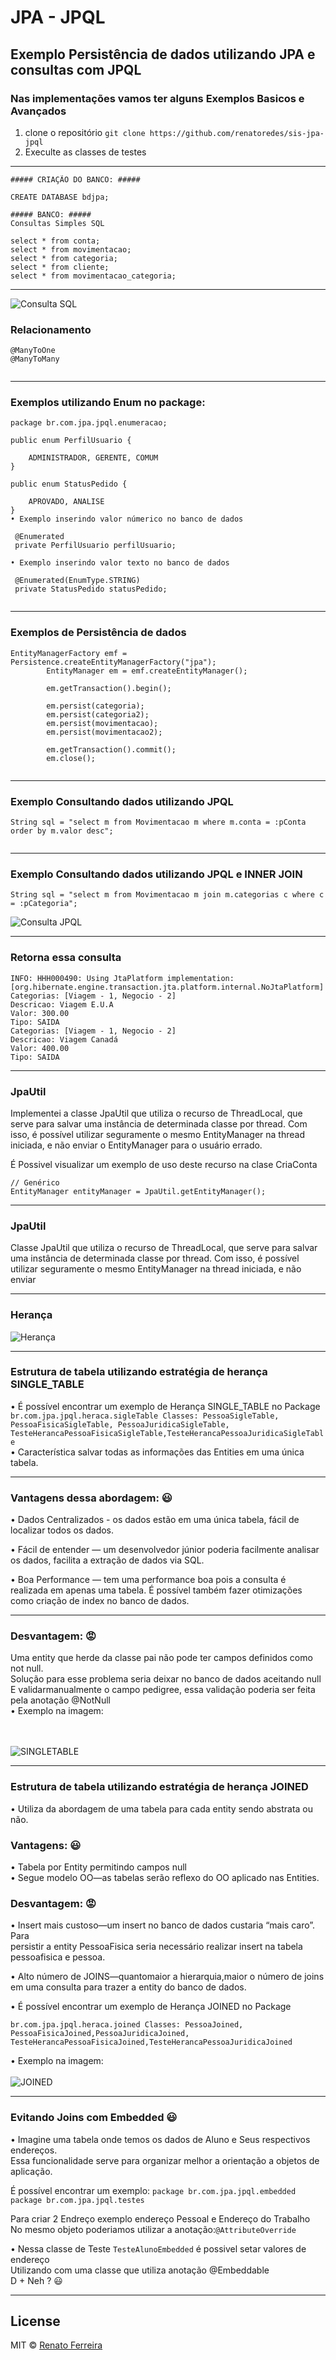 # JPA - JPQL
## Exemplo Persistência de dados utilizando JPA e consultas com JPQL 
### Nas implementações vamos ter alguns Exemplos Basicos e Avançados

1. clone o repositório `git clone https://github.com/renatoredes/sis-jpa-jpql`
2. Execulte as classes de testes
***
```
##### CRIAÇÃO DO BANCO: #####

CREATE DATABASE bdjpa;

##### BANCO: #####
Consultas Simples SQL

select * from conta;
select * from movimentacao;
select * from categoria;
select * from cliente;
select * from movimentacao_categoria;

```
***
  ![Consulta SQL](/screenshot/banco.png?raw=true "SQL")
### Relacionamento

```
@ManyToOne
@ManyToMany
 
```
***
### Exemplos utilizando Enum no package:

```
package br.com.jpa.jpql.enumeracao;

public enum PerfilUsuario {

	ADMINISTRADOR, GERENTE, COMUM
}

public enum StatusPedido {
	
	APROVADO, ANALISE
}
• Exemplo inserindo valor númerico no banco de dados

 @Enumerated
 private PerfilUsuario perfilUsuario;
 
• Exemplo inserindo valor texto no banco de dados

 @Enumerated(EnumType.STRING)
 private StatusPedido statusPedido;


```
***
### Exemplos de Persistência de dados

```
EntityManagerFactory emf = Persistence.createEntityManagerFactory("jpa");
		EntityManager em = emf.createEntityManager();

		em.getTransaction().begin();

		em.persist(categoria);
		em.persist(categoria2);
		em.persist(movimentacao);
		em.persist(movimentacao2);

		em.getTransaction().commit();
		em.close();
  
  ```  
  ***
  ### Exemplo Consultando dados utilizando JPQL
    
  ```
 String sql = "select m from Movimentacao m where m.conta = :pConta order by m.valor desc";
    
  ```
  ***
 ### Exemplo Consultando dados utilizando JPQL e INNER JOIN
  
  ```
String sql = "select m from Movimentacao m join m.categorias c where c = :pCategoria"; 
 
  ```
![Consulta JPQL](/screenshot/projeto.png?raw=true "Consulta JPQL")
***
### Retorna essa consulta
```
INFO: HHH000490: Using JtaPlatform implementation: [org.hibernate.engine.transaction.jta.platform.internal.NoJtaPlatform]
Categorias: [Viagem - 1, Negocio - 2]
Descricao: Viagem E.U.A
Valor: 300.00
Tipo: SAIDA
Categorias: [Viagem - 1, Negocio - 2]
Descricao: Viagem Canadá
Valor: 400.00
Tipo: SAIDA
```  
***
 ### JpaUtil 
Implementei a classe JpaUtil que utiliza o recurso de  ThreadLocal<EntityManager>, que
serve para salvar uma instância de determinada classe por thread. Com isso, é possível
utilizar seguramente o mesmo EntityManager na thread iniciada, e não enviar
o EntityManager para o usuário errado.<br/>
 
É Possivel visualizar um exemplo de uso deste recurso na clase CriaConta
```
// Genérico
EntityManager entityManager = JpaUtil.getEntityManager();
```
***
 ### JpaUtil 
Classe JpaUtil que utiliza o recurso de  ThreadLocal<EntityManager>, que
serve para salvar uma instância de determinada classe por thread. Com isso, é possível
utilizar seguramente o mesmo EntityManager na thread iniciada, e não enviar
***
### Herança

![Herança](/screenshot/herança.png?raw=true)

***
### Estrutura de tabela utilizando estratégia de herança SINGLE_TABLE

• É possível encontrar um exemplo de Herança SINGLE_TABLE no Package <br/>
`
br.com.jpa.jpql.heraca.sigleTable
Classes: PessoaSigleTable, PessoaFisicaSigleTable, PessoaJuridicaSigleTable,
TesteHerancaPessoaFisicaSigleTable,TesteHerancaPessoaJuridicaSigleTable
`
<br/>
• Característica salvar todas as informações das Entities em uma única tabela.
<br/>
***

### Vantagens dessa abordagem: 😃 
• Dados Centralizados - os dados estão em uma única tabela, fácil de localizar
todos os dados.<br/>

• Fácil de entender — um desenvolvedor júnior poderia facilmente analisar os
dados, facilita a extração de dados via SQL. <br/>

• Boa Performance — tem uma performance boa pois a consulta é realizada
em apenas uma tabela. É possível também fazer otimizações como criação de
index no banco de dados.

***

### Desvantagem: 😡
Uma entity que herde da classe pai não pode ter campos definidos como not null.<br/>
Solução para esse problema seria deixar no banco de dados aceitando null <br/>
E validarmanualmente o campo pedigree, essa validação poderia ser feita pela anotação @NotNull
<br/>
• Exemplo na imagem:

<br/><br/>
![SINGLETABLE](/screenshot/sigletable.png?raw=true)
<br/>

***

### Estrutura de tabela utilizando estratégia de herança JOINED
• Utiliza da abordagem de uma tabela para cada entity sendo abstrata ou não.<br/>

### Vantagens: 😃 
• Tabela por Entity permitindo campos null<br/>
• Segue modelo OO—as tabelas serão reflexo do OO aplicado nas Entities.
### Desvantagem: 😡
• Insert mais custoso—um insert no banco de dados custaria “mais caro”. Para<br/>
persistir a entity PessoaFisica seria necessário realizar insert na tabela<br/>
pessoafisica e pessoa.<br/>

• Alto número de JOINS—quantomaior a hierarquia,maior o número de joins<br/>
em uma consulta para trazer a entity do banco de dados.<br/>

• É possível encontrar um exemplo de Herança JOINED no Package <br/>

`
br.com.jpa.jpql.heraca.joined
Classes: PessoaJoined, PessoaFisicaJoined,PessoaJuridicaJoined,
TesteHerancaPessoaFisicaJoined,TesteHerancaPessoaJuridicaJoined
`

• Exemplo na imagem: 
<br/><br/>
![JOINED](/screenshot/JOINED.png?raw=true)
<br/>

***

### Evitando Joins com Embedded  😃
• Imagine uma tabela onde temos os dados de Aluno e Seus respectivos endereços.<br/>
Essa funcionalidade serve para organizar melhor a orientação a objetos de aplicação.<br/>

É possível encontrar um exemplo: 
`
package br.com.jpa.jpql.embedded
package br.com.jpa.jpql.testes
`<br/>
  
Para criar 2 Endreço exemplo endereço Pessoal e Endereço do Trabalho<br/> 
No mesmo objeto poderiamos utilizar a anotação:`@AttributeOverride`<br/> 

• Nessa classe de Teste `TesteAlunoEmbedded` é possivel setar valores de endereço<br/>
Utilizando com uma classe que utiliza anotação @Embeddable<br/> D + Neh ? 😃 

***


## License
MIT © [Renato Ferreira](https://github.com/renatoredes)
